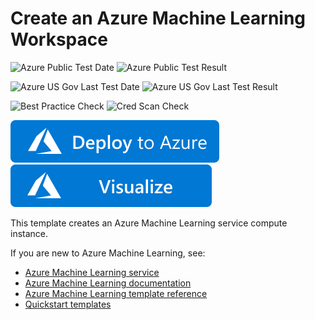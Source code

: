 # Create an Azure Machine Learning Workspace

![Azure Public Test Date](https://azurequickstartsservice.blob.core.windows.net/badges/101-machine-learning-compute-attach-adla/PublicLastTestDate.svg)
![Azure Public Test Result](https://azurequickstartsservice.blob.core.windows.net/badges/101-machine-learning-compute-attach-adla/PublicDeployment.svg)

![Azure US Gov Last Test Date](https://azurequickstartsservice.blob.core.windows.net/badges/101-machine-learning-compute-attach-adla/FairfaxLastTestDate.svg)
![Azure US Gov Last Test Result](https://azurequickstartsservice.blob.core.windows.net/badges/101-machine-learning-compute-attach-adla/FairfaxDeployment.svg)

![Best Practice Check](https://azurequickstartsservice.blob.core.windows.net/badges/101-machine-learning-compute-attach-adla/BestPracticeResult.svg)
![Cred Scan Check](https://azurequickstartsservice.blob.core.windows.net/badges/101-machine-learning-compute-attach-adla/CredScanResult.svg)

[![Deploy To Azure](https://raw.githubusercontent.com/Azure/azure-quickstart-templates/master/1-CONTRIBUTION-GUIDE/images/deploytoazure.svg?sanitize=true)](https://portal.azure.com/#create/Microsoft.Template/uri/https%3A%2F%2Fraw.githubusercontent.com%2FAzure%2Fazure-quickstart-templates%2Fmaster%2F101-machine-learning-compute-attach-adla%2Fazuredeploy.json)
[![Visualize](https://raw.githubusercontent.com/Azure/azure-quickstart-templates/master/1-CONTRIBUTION-GUIDE/images/visualizebutton.svg?sanitize=true)](http://armviz.io/#/?load=https%3A%2F%2Fraw.githubusercontent.com%2FAzure%2Fazure-quickstart-templates%2Fmaster%2F101-machine-learning-compute-attach-adla%2Fazuredeploy.json)

This template creates an Azure Machine Learning service compute instance.

If you are new to Azure Machine Learning, see:

- [Azure Machine Learning service](https://azure.microsoft.com/services/machine-learning-service/)
- [Azure Machine Learning documentation](https://docs.microsoft.com/azure/machine-learning/)
- [Azure Machine Learning template reference](https://docs.microsoft.com/azure/templates/microsoft.machinelearningservices/allversions)
- [Quickstart templates](https://azure.microsoft.com/resources/templates/)
